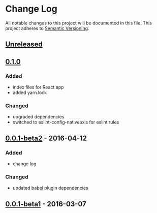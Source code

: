 # Change Log
All notable changes to this project will be documented in this file.
This project adheres to [Semantic Versioning](http://semver.org/).

[Unreleased](https://github.com/simpixelated/react-es6-starter/compare/v0.0.1-beta2...HEAD)
------------


[0.1.0](https://github.com/simpixelated/react-es6-starter/releases/tag/v0.1.0)
-------------

### Added
- index files for React app
- added yarn.lock

### Changed
- upgraded dependencies
- switched to eslint-config-nativeaxis for eslint rules


[0.0.1-beta2](https://github.com/simpixelated/react-es6-starter/releases/tag/v0.0.1-beta2) - 2016-04-12
-------------

### Added
- change log

### Changed
- updated babel plugin dependencies


[0.0.1-beta1](https://github.com/simpixelated/react-es6-starter/releases/tag/v0.0.1-beta1) - 2016-03-07
-------------
